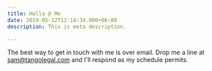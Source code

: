 ```yaml
---
title: Holla @ Me
date: 2019-05-12T12:14:34.000+06:00
description: This is meta description.

---
```

The best way to get in touch with me is over email. Drop me a line at sam@tangolegal.com and I'll respond as my schedule permits. 